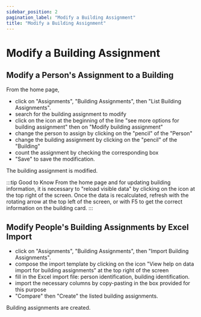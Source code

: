 ```yaml
---
sidebar_position: 2
pagination_label: "Modify a Building Assignment"
title: "Modify a Building Assignment"
---
```


# Modify a Building Assignment

## Modify a Person's Assignment to a Building

From the home page,

-   click on "Assignments", "Building Assignments", then "List Building Assignments".
-   search for the building assignment to modify
-   click on the icon at the beginning of the line "see more options for building assignment" then on "Modify building assignment"
-   change the person to assign by clicking on the "pencil" of the "Person"
-   change the building assignment by clicking on the "pencil" of the "Building"
-   count the assignment by checking the corresponding box
-   "Save" to save the modification.

The building assignment is modified.

:::tip Good to Know
From the home page and for updating building information, it is necessary to "reload visible data" by clicking on the icon at the top right of the screen. Once the data is recalculated, refresh with the rotating arrow at the top left of the screen, or with F5 to get the correct information on the building card.
:::


## Modify People's Building Assignments by Excel Import

-   click on "Assignments", "Building Assignments", then "Import Building Assignments".
-   compose the import template by clicking on the icon "View help on data import for building assignments" at the top right of the screen
-   fill in the Excel import file: person identification, building identification.
-   import the necessary columns by copy-pasting in the box provided for this purpose
-   "Compare" then "Create" the listed building assignments.

Building assignments are created.
